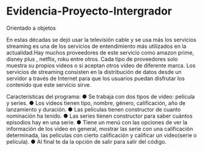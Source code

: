 # Evidencia-Proyecto-Intergrador
Orientado a objetos

En estas décadas se dejó usar la televisión cable y se usa más los servicios
streaming es una de los servicios de entendimiento más utilizados en la
actualidad.Hay muchos proveedores de este servicio como amazon prime,
disney plus , netflix, roku entre otros. Cada tipo de proveedores solo muestra
su propios videos o si aceptan otros video de diferente marca.
Los servicios de streaming consisten en la distribución de datos desde un
servidor a través de Internet para que los usuarios puedan disfrutar los
contenido que este servicio sirve.

Características del programa:
● Se trabaja con dos tipos de video: película y series.
● Los videos tienen tipo, nombre, género, calificación, año de
lanzamiento y duración.
● Las películas tienen constructor de cuanto nominación ha tenido.
● Las series tienen constructor para saber cuántos episodios hay en una
serie.
● Tiene un menú con las opciones de ver la información de los video en
general, mostrar las serie con una calificación determinada, las
películas con cierto calificación y calificar un video(serie o película).
● Al final te da la opción de salir para salir del código.

